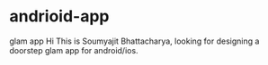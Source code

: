 # andrioid-app
glam app
Hi This is Soumyajit Bhattacharya, looking for designing a doorstep glam app for android/ios.
